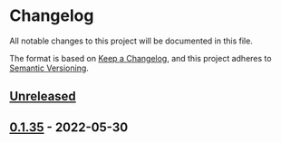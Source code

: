 # Changelog

All notable changes to this project will be documented in this file.

The format is based on [Keep a Changelog](https://keepachangelog.com/en/1.0.0/),
and this project adheres to [Semantic Versioning](https://semver.org/spec/v2.0.0.html).

## [Unreleased]

## [0.1.35] - 2022-05-30

[Unreleased]: https://github.com/timvw/timvw-hello-rs/compare/0.1.35...HEAD

[0.1.35]: https://github.com/timvw/timvw-hello-rs/compare/1753ebb5d4333cf63a95588d25a37302df51c415...0.1.35
